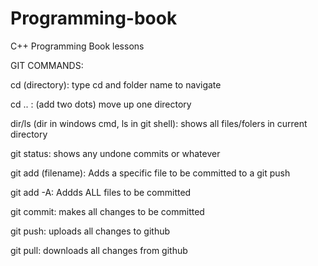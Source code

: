 Programming-book
================

C++ Programming Book lessons

GIT COMMANDS:

cd (directory): type cd and folder name to navigate

cd .. : (add two dots) move up one directory

dir/ls (dir in windows cmd, ls in git shell): shows all files/folers in current directory

git status: shows any undone commits or whatever

git add (filename): Adds a specific file to be committed to a git push

git add -A: Addds ALL files to be committed

git commit: makes all changes to be committed

git push: uploads all changes to github

git pull: downloads all changes from github

